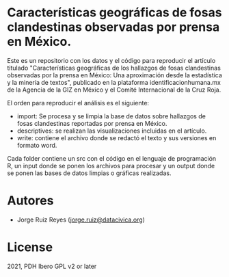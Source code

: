 # Características geográficas de fosas clandestinas observadas por prensa en México. 

Este es un repositorio con los datos y el código para reproducir el artículo titulado "Características geográficas de los hallazgos de fosas clandestinas observadas por la prensa en México: Una aproximación desde la estadística y la minería de textos", publicado en la plataforma identificacionhumana.mx de la Agencia de la GIZ en México y el Comité Internacional de la Cruz Roja. 

El orden para reproducir el análisis es el siguiente: 

- import: Se procesa y se limpia la base de datos sobre hallazgos de fosas clandestinas reportadas por prensa en México. 
- descriptives: se realizan las visualizaciones incluidas en el artículo. 
- write: contiene el archivo donde se redactó el texto y sus versiones en formato word.

Cada folder contiene un src con el código en el lenguaje de programación R, un input donde se ponen los archivos para procesar y un output donde se ponen las bases de datos limpias o gráficas realizadas. 

# Autores 

- Jorge Ruiz Reyes (jorge.ruiz@datacivica.org)

# License 
2021, PDH Ibero GPL v2 or later
